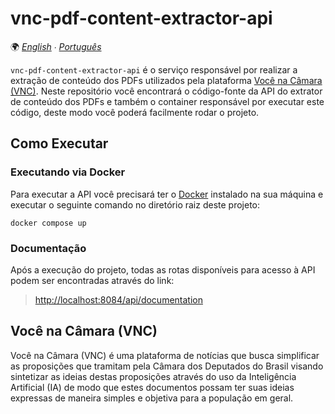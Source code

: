 # vnc-pdf-content-extractor-api

🌍 *[English](README.md) ∙ [Português](README_pt.md)*

`vnc-pdf-content-extractor-api` é o serviço responsável por realizar a extração de conteúdo dos PDFs utilizados pela
plataforma [Você na Câmara (VNC)](#você-na-câmara-vnc). Neste repositório você encontrará o código-fonte da API do
extrator de conteúdo dos PDFs e também o container responsável por executar este código, deste modo você poderá
facilmente rodar o projeto.

## Como Executar

### Executando via Docker

Para executar a API você precisará ter o [Docker](https://www.docker.com) instalado na sua máquina e executar o seguinte
comando no diretório raiz deste projeto:

````shell
docker compose up
````

### Documentação

Após a execução do projeto, todas as rotas disponíveis para acesso à API podem ser encontradas através do link:

> [http://localhost:8084/api/documentation](http://localhost:8084/api/documentation)

## Você na Câmara (VNC)

Você na Câmara (VNC) é uma plataforma de notícias que busca simplificar as proposições que tramitam pela Câmara dos
Deputados do Brasil visando sintetizar as ideias destas proposições através do uso da Inteligência Artificial (IA)
de modo que estes documentos possam ter suas ideias expressas de maneira simples e objetiva para a população em geral.
